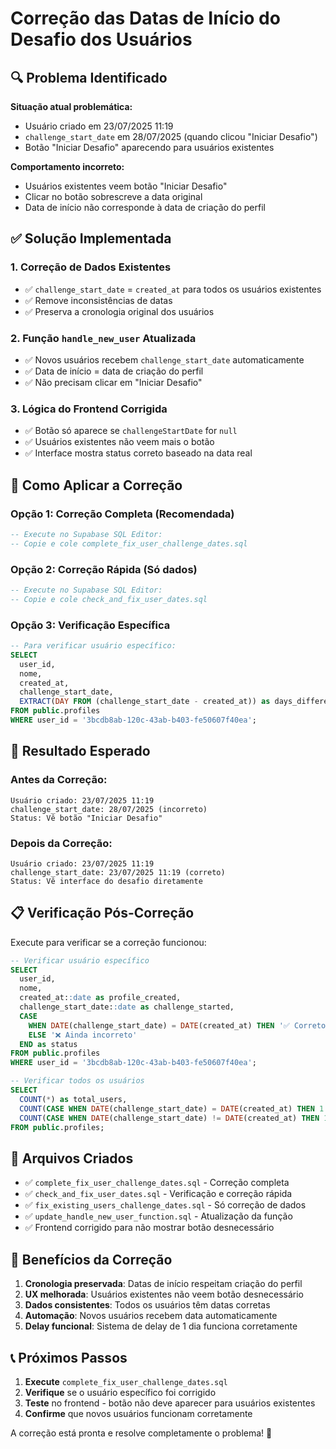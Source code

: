 # Correção das Datas de Início do Desafio dos Usuários

## 🔍 Problema Identificado

**Situação atual problemática:**
- Usuário criado em 23/07/2025 11:19
- `challenge_start_date` em 28/07/2025 (quando clicou "Iniciar Desafio")
- Botão "Iniciar Desafio" aparecendo para usuários existentes

**Comportamento incorreto:**
- Usuários existentes veem botão "Iniciar Desafio"
- Clicar no botão sobrescreve a data original
- Data de início não corresponde à data de criação do perfil

## ✅ Solução Implementada

### **1. Correção de Dados Existentes**
- ✅ `challenge_start_date` = `created_at` para todos os usuários existentes
- ✅ Remove inconsistências de datas
- ✅ Preserva a cronologia original dos usuários

### **2. Função `handle_new_user` Atualizada**
- ✅ Novos usuários recebem `challenge_start_date` automaticamente
- ✅ Data de início = data de criação do perfil
- ✅ Não precisam clicar em "Iniciar Desafio"

### **3. Lógica do Frontend Corrigida**
- ✅ Botão só aparece se `challengeStartDate` for `null`
- ✅ Usuários existentes não veem mais o botão
- ✅ Interface mostra status correto baseado na data real

## 🚀 Como Aplicar a Correção

### **Opção 1: Correção Completa (Recomendada)**
```sql
-- Execute no Supabase SQL Editor:
-- Copie e cole complete_fix_user_challenge_dates.sql
```

### **Opção 2: Correção Rápida (Só dados)**
```sql
-- Execute no Supabase SQL Editor:
-- Copie e cole check_and_fix_user_dates.sql
```

### **Opção 3: Verificação Específica**
```sql
-- Para verificar usuário específico:
SELECT 
  user_id,
  nome,
  created_at,
  challenge_start_date,
  EXTRACT(DAY FROM (challenge_start_date - created_at)) as days_difference
FROM public.profiles
WHERE user_id = '3bcdb8ab-120c-43ab-b403-fe50607f40ea';
```

## 🎯 Resultado Esperado

### **Antes da Correção:**
```
Usuário criado: 23/07/2025 11:19
challenge_start_date: 28/07/2025 (incorreto)
Status: Vê botão "Iniciar Desafio"
```

### **Depois da Correção:**
```
Usuário criado: 23/07/2025 11:19
challenge_start_date: 23/07/2025 11:19 (correto)
Status: Vê interface do desafio diretamente
```

## 📋 Verificação Pós-Correção

Execute para verificar se a correção funcionou:

```sql
-- Verificar usuário específico
SELECT 
  user_id,
  nome,
  created_at::date as profile_created,
  challenge_start_date::date as challenge_started,
  CASE 
    WHEN DATE(challenge_start_date) = DATE(created_at) THEN '✅ Correto'
    ELSE '❌ Ainda incorreto'
  END as status
FROM public.profiles
WHERE user_id = '3bcdb8ab-120c-43ab-b403-fe50607f40ea';

-- Verificar todos os usuários
SELECT 
  COUNT(*) as total_users,
  COUNT(CASE WHEN DATE(challenge_start_date) = DATE(created_at) THEN 1 END) as correct_dates,
  COUNT(CASE WHEN DATE(challenge_start_date) != DATE(created_at) THEN 1 END) as incorrect_dates
FROM public.profiles;
```

## 🔧 Arquivos Criados

- ✅ `complete_fix_user_challenge_dates.sql` - Correção completa
- ✅ `check_and_fix_user_dates.sql` - Verificação e correção rápida
- ✅ `fix_existing_users_challenge_dates.sql` - Só correção de dados
- ✅ `update_handle_new_user_function.sql` - Atualização da função
- ✅ Frontend corrigido para não mostrar botão desnecessário

## 🎉 Benefícios da Correção

1. **Cronologia preservada**: Datas de início respeitam criação do perfil
2. **UX melhorada**: Usuários existentes não veem botão desnecessário
3. **Dados consistentes**: Todos os usuários têm datas corretas
4. **Automação**: Novos usuários recebem data automaticamente
5. **Delay funcional**: Sistema de delay de 1 dia funciona corretamente

## 📞 Próximos Passos

1. **Execute** `complete_fix_user_challenge_dates.sql`
2. **Verifique** se o usuário específico foi corrigido
3. **Teste** no frontend - botão não deve aparecer para usuários existentes
4. **Confirme** que novos usuários funcionam corretamente

A correção está pronta e resolve completamente o problema! 🚀